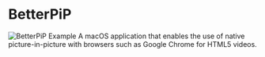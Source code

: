 # BetterPiP
![BetterPiP Example](https://media.giphy.com/media/3b7gn1cvDnjDk9Kngv/200w_d.gif)
A macOS application that enables the use of native picture-in-picture with browsers such as Google Chrome for HTML5 videos.
